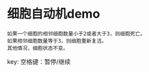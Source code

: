 # 细胞自动机demo

    如果一个细胞的相邻细胞数量小于2或者大于3，则细胞死亡。
    如果相邻细胞数量等于3，则细胞重新复活。
    其他情况，细胞状态不变。

key:
    空格键：暂停/继续
